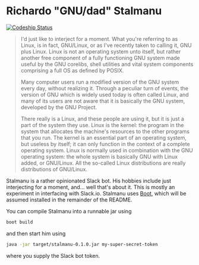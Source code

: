 # Richardo "GNU/dad" Stalmanu

[ ![Codeship Status](https://codeship.com/projects/37a97950-a356-0132-f1db-76961affc56e/status?branch=master)](https://codeship.com/projects/66008)

> I'd just like to interject for a moment. What you're referring to as Linux,
> is in fact, GNU/Linux, or as I've recently taken to calling it, GNU plus
> Linux. Linux is not an operating system unto itself, but rather another free
> component of a fully functioning GNU system made useful by the GNU corelibs,
> shell utilities and vital system components comprising a full OS as defined
> by POSIX.
>
> Many computer users run a modified version of the GNU system every day,
> without realizing it. Through a peculiar turn of events, the version of GNU
> which is widely used today is often called Linux, and many of its users are
> not aware that it is basically the GNU system, developed by the GNU Project.
>
> There really is a Linux, and these people are using it, but it is just a part
> of the system they use. Linux is the kernel: the program in the system that
> allocates the machine's resources to the other programs that you run. The
> kernel is an essential part of an operating system, but useless by itself; it
> can only function in the context of a complete operating system. Linux is
> normally used in combination with the GNU operating system: the whole system
> is basically GNU with Linux added, or GNU/Linux. All the so-called Linux
> distributions are really distributions of GNU/Linux.

Stalmanu is a rather opinionated Slack bot. His hobbies include just
interjecting for a moment, and... well that's about it. This is mostly an
experiment in interfacing with Slack.io. Stalmanu uses
[Boot](http://boot-clj.com/), which will be assumed installed in the remainder
of the README.

You can compile Stalmanu into a runnable jar using

```bash
boot build
```

and then start him using

```bash
java -jar target/stalmanu-0.1.0.jar my-super-secret-token
```

where you supply the Slack bot token.
